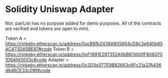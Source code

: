 # Solidity Uniswap Adapter

Not: pairList has no purpose added for demo purposes.
All of the contracts are verified and tokens are open to mint.

Token A = https://rinkeby.etherscan.io/address/0xcB8fb2438A805664cD8c3e640b85AC473DA5BE87#code
Token B = https://rinkeby.etherscan.io/address/0xF1991E287352A0bB87d00fF8060701D6Afd3033c#code
Adapter = https://rinkeby.etherscan.io/address/0x2D3e377E9B82663c6Fc21a37A436d6d6CE33c09f#code